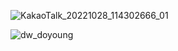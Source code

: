 ![KakaoTalk_20221028_114302666_01](https://user-images.githubusercontent.com/110442250/198507026-b2d5a554-f20b-4c0f-a1a1-878f3915abfb.jpg)

![dw_doyoung](https://user-images.githubusercontent.com/111099663/198507479-37b07635-7a06-4245-8182-1e361940ab5c.jpeg)
